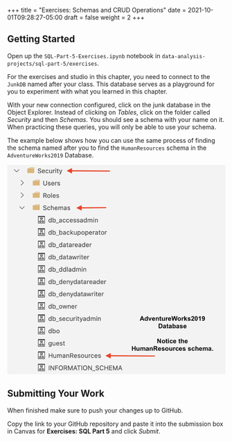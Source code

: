 +++
title = "Exercises: Schemas and CRUD Operations"
date = 2021-10-01T09:28:27-05:00
draft = false
weight = 2
+++

## Getting Started

Open up the `SQL-Part-5-Exercises.ipynb` notebook in `data-analysis-projects/sql-part-5/exercises`.

For the exercises and studio in this chapter, you need to connect to the `JunkDB` named after your class. This database serves as a playground for you to experiment with what you learned in this chapter. 

With your new connection configured, click on the junk database in the Object Explorer. Instead of clicking on *Tables*, click on the folder called *Security* and then *Schemas*. You should see a schema with your name on it. When practicing these queries, you will only be able to use your schema.

The example below shows how you can use the same process of finding the schema named after you to find the `HumanResources` schema in the `AdventureWorks2019` Database.

![File Tree, Security Folder to schema folder to individual schemas](./pictures/Schemas.png)

## Submitting Your Work

When finished make sure to push your changes up to GitHub. 

Copy the link to your GitHub repository and paste it into the submission box in Canvas for **Exercises: SQL Part 5** and click *Submit*.